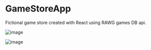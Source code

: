 # GameStoreApp
Fictional game store created with React using RAWG games DB api.

![image](https://github.com/umer-zz/GameStoreApp/assets/94849344/56487471-3c02-4642-9d1f-fa6b6b570ff5)

![image](https://github.com/umer-zz/GameStoreApp/assets/94849344/321f8533-02bb-4690-8180-117376981544)
